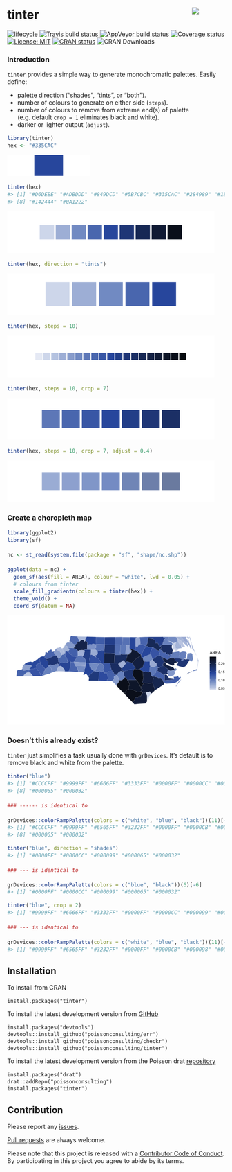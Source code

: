 
<!-- README.md is generated from README.Rmd. Please edit that file -->

# tinter <img src="https://raw.githubusercontent.com/poissonconsulting/tinter/master/docs/logo.png"  align="right" width='15%'/>

[![lifecycle](https://img.shields.io/badge/lifecycle-maturing-blue.svg)](https://www.tidyverse.org/lifecycle/#maturing)
[![Travis build
status](https://travis-ci.org/poissonconsulting/tinter.svg?branch=master)](https://travis-ci.org/poissonconsulting/tinter)
[![AppVeyor build
status](https://ci.appveyor.com/api/projects/status/github/sebdalgarno/tinter?branch=master&svg=true)](https://ci.appveyor.com/project/sebdalgarno/tinter)
[![Coverage
status](https://codecov.io/gh/poissonconsulting/tinter/branch/master/graph/badge.svg)](https://codecov.io/github/poissonconsulting/tinter?branch=master)
[![License:
MIT](https://img.shields.io/badge/License-MIT-green.svg)](https://opensource.org/licenses/MIT)
[![CRAN
status](https://www.r-pkg.org/badges/version/tinter)](https://cran.r-project.org/package=tinter)
![CRAN Downloads](http://cranlogs.r-pkg.org/badges/grand-total/tinter)

### Introduction

`tinter` provides a simple way to generate monochromatic palettes.
Easily define:

  - palette direction (“shades”, “tints”, or “both”).
  - number of colours to generate on either side (`steps`).
  - number of colours to remove from extreme end(s) of palette
    (e.g. default `crop = 1` eliminates black and white).
  - darker or lighter output (`adjust`).

<!-- end list -->

``` r
library(tinter)
hex <- "#335CAC"
```

![](tools/README-colour-1.png)<!-- -->

``` r
tinter(hex)
#> [1] "#D6DEEE" "#ADBDDD" "#849DCD" "#5B7CBC" "#335CAC" "#284989" "#1E3767"
#> [8] "#142444" "#0A1222"
```

![](tools/README-tinter-1.png)<!-- -->

``` r
tinter(hex, direction = "tints")
```

![](tools/README-tints-1.png)<!-- -->

``` r
tinter(hex, steps = 10)
```

![](tools/README-steps-1.png)<!-- -->

``` r
tinter(hex, steps = 10, crop = 7)
```

![](tools/README-crop-1.png)<!-- -->

``` r
tinter(hex, steps = 10, crop = 7, adjust = 0.4)
```

![](tools/README-darken-1.png)<!-- -->

### Create a choropleth map

``` r
library(ggplot2)
library(sf)

nc <- st_read(system.file(package = "sf", "shape/nc.shp"))

ggplot(data = nc) +
  geom_sf(aes(fill = AREA), colour = "white", lwd = 0.05) +
  # colours from tinter
  scale_fill_gradientn(colours = tinter(hex)) +
  theme_void() +
  coord_sf(datum = NA)
```

![](tools/README-plot-1.png)<!-- -->

### Doesn’t this already exist?

`tinter` just simplifies a task usually done with `grDevices`. It’s
default is to remove black and white from the palette.

``` r
tinter("blue")
#> [1] "#CCCCFF" "#9999FF" "#6666FF" "#3333FF" "#0000FF" "#0000CC" "#000099"
#> [8] "#000065" "#000032"

### ------ is identical to

grDevices::colorRampPalette(colors = c("white", "blue", "black"))(11)[-(c(1, 11))]
#> [1] "#CCCCFF" "#9999FF" "#6565FF" "#3232FF" "#0000FF" "#0000CB" "#000098"
#> [8] "#000065" "#000032"
```

``` r
tinter("blue", direction = "shades")
#> [1] "#0000FF" "#0000CC" "#000099" "#000065" "#000032"

### --- is identical to

grDevices::colorRampPalette(colors = c("blue", "black"))(6)[-6]
#> [1] "#0000FF" "#0000CC" "#000099" "#000065" "#000032"
```

``` r
tinter("blue", crop = 2)
#> [1] "#9999FF" "#6666FF" "#3333FF" "#0000FF" "#0000CC" "#000099" "#000065"

### --- is identical to

grDevices::colorRampPalette(colors = c("white", "blue", "black"))(11)[-(c(1:2, 10:11))]
#> [1] "#9999FF" "#6565FF" "#3232FF" "#0000FF" "#0000CB" "#000098" "#000065"
```

## Installation

To install from CRAN

    install.packages("tinter")

To install the latest development version from
[GitHub](https://github.com/poissonconsulting/tinter)

    install.packages("devtools")
    devtools::install_github("poissonconsulting/err")
    devtools::install_github("poissonconsulting/checkr")
    devtools::install_github("poissonconsulting/tinter")

To install the latest development version from the Poisson drat
[repository](https://github.com/poissonconsulting/drat)

    install.packages("drat")
    drat::addRepo("poissonconsulting")
    install.packages("tinter")

## Contribution

Please report any
[issues](https://github.com/poissonconsulting/tinter/issues).

[Pull requests](https://github.com/poissonconsulting/tinter/pulls) are
always welcome.

Please note that this project is released with a [Contributor Code of
Conduct](CONDUCT.md). By participating in this project you agree to
abide by its terms.
